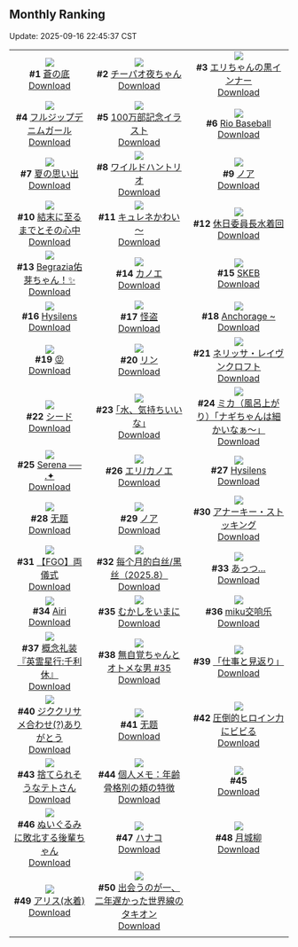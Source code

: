 ## Monthly Ranking
Update: 2025-09-16 22:45:37 CST

|      |      |      |
| :----: | :----: | :----: |
| ![](https://i.pixiv.re/c/240x480/img-master/img/2025/08/19/00/00/15/134056316_p0_master1200.jpg)<br>**#1** [蒼の底](https://www.pixiv.net/artworks/134056316)<br>[Download](https://i.pixiv.re/img-original/img/2025/08/19/00/00/15/134056316_p0.jpg) | ![](https://i.pixiv.re/c/240x480/img-master/img/2025/08/19/19/29/11/134081433_p0_master1200.jpg)<br>**#2** [チーパオ夜ちゃん](https://www.pixiv.net/artworks/134081433)<br>[Download](https://i.pixiv.re/img-original/img/2025/08/19/19/29/11/134081433_p0.png) | ![](https://i.pixiv.re/c/240x480/img-master/img/2025/08/19/20/36/48/134084143_p0_master1200.jpg)<br>**#3** [エリちゃんの黒インナー](https://www.pixiv.net/artworks/134084143)<br>[Download](https://i.pixiv.re/img-original/img/2025/08/19/20/36/48/134084143_p0.jpg) |
| ![](https://i.pixiv.re/c/240x480/img-master/img/2025/08/19/19/55/09/134082405_p0_master1200.jpg)<br>**#4** [フルジップデニムガール](https://www.pixiv.net/artworks/134082405)<br>[Download](https://i.pixiv.re/img-original/img/2025/08/19/19/55/09/134082405_p0.png) | ![](https://i.pixiv.re/c/240x480/img-master/img/2025/08/19/00/00/06/134056246_p0_master1200.jpg)<br>**#5** [100万部記念イラスト](https://www.pixiv.net/artworks/134056246)<br>[Download](https://i.pixiv.re/img-original/img/2025/08/19/00/00/06/134056246_p0.jpg) | ![](https://i.pixiv.re/c/240x480/img-master/img/2025/08/18/01/20/58/134021777_p0_master1200.jpg)<br>**#6** [Rio Baseball](https://www.pixiv.net/artworks/134021777)<br>[Download](https://i.pixiv.re/img-original/img/2025/08/18/01/20/58/134021777_p0.png) |
| ![](https://i.pixiv.re/c/240x480/img-master/img/2025/08/19/00/00/14/134056305_p0_master1200.jpg)<br>**#7** [夏の思い出](https://www.pixiv.net/artworks/134056305)<br>[Download](https://i.pixiv.re/img-original/img/2025/08/19/00/00/14/134056305_p0.jpg) | ![](https://i.pixiv.re/c/240x480/img-master/img/2025/08/19/22/43/28/134089726_p0_master1200.jpg)<br>**#8** [ワイルドハントリオ](https://www.pixiv.net/artworks/134089726)<br>[Download](https://i.pixiv.re/img-original/img/2025/08/19/22/43/28/134089726_p0.png) | ![](https://i.pixiv.re/c/240x480/img-master/img/2025/08/19/12/19/46/134070929_p0_master1200.jpg)<br>**#9** [ノア](https://www.pixiv.net/artworks/134070929)<br>[Download](https://i.pixiv.re/img-original/img/2025/08/19/12/19/46/134070929_p0.png) |
| ![](https://i.pixiv.re/c/240x480/img-master/img/2025/08/19/20/38/57/134084223_p0_master1200.jpg)<br>**#10** [結末に至るまでとその心中](https://www.pixiv.net/artworks/134084223)<br>[Download](https://i.pixiv.re/img-original/img/2025/08/19/20/38/57/134084223_p0.jpg) | ![](https://i.pixiv.re/c/240x480/img-master/img/2025/08/19/00/34/11/134058040_p0_master1200.jpg)<br>**#11** [キュレネかわい～](https://www.pixiv.net/artworks/134058040)<br>[Download](https://i.pixiv.re/img-original/img/2025/08/19/00/34/11/134058040_p0.png) | ![](https://i.pixiv.re/c/240x480/img-master/img/2025/08/19/17/43/23/134077844_p0_master1200.jpg)<br>**#12** [休日委員長水着回](https://www.pixiv.net/artworks/134077844)<br>[Download](https://i.pixiv.re/img-original/img/2025/08/19/17/43/23/134077844_p0.png) |
| ![](https://i.pixiv.re/c/240x480/img-master/img/2025/08/19/23/36/25/134092024_p0_master1200.jpg)<br>**#13** [Begrazia佑芽ちゃん！✨](https://www.pixiv.net/artworks/134092024)<br>[Download](https://i.pixiv.re/img-original/img/2025/08/19/23/36/25/134092024_p0.jpg) | ![](https://i.pixiv.re/c/240x480/img-master/img/2025/08/19/16/19/12/134075881_p0_master1200.jpg)<br>**#14** [カノエ](https://www.pixiv.net/artworks/134075881)<br>[Download](https://i.pixiv.re/img-original/img/2025/08/19/16/19/12/134075881_p0.png) | ![](https://i.pixiv.re/c/240x480/img-master/img/2025/08/18/20/21/37/134046576_p0_master1200.jpg)<br>**#15** [SKEB](https://www.pixiv.net/artworks/134046576)<br>[Download](https://i.pixiv.re/img-original/img/2025/08/18/20/21/37/134046576_p0.jpg) |
| ![](https://i.pixiv.re/c/240x480/img-master/img/2025/08/18/22/24/33/134052051_p0_master1200.jpg)<br>**#16** [Hysilens](https://www.pixiv.net/artworks/134052051)<br>[Download](https://i.pixiv.re/img-original/img/2025/08/18/22/24/33/134052051_p0.jpg) | ![](https://i.pixiv.re/c/240x480/img-master/img/2025/08/17/17/58/54/134000762_p0_master1200.jpg)<br>**#17** [怪盗](https://www.pixiv.net/artworks/134000762)<br>[Download](https://i.pixiv.re/img-original/img/2025/08/17/17/58/54/134000762_p0.jpg) | ![](https://i.pixiv.re/c/240x480/img-master/img/2025/08/18/13/24/26/134034834_p0_master1200.jpg)<br>**#18** [Anchorage ~](https://www.pixiv.net/artworks/134034834)<br>[Download](https://i.pixiv.re/img-original/img/2025/08/18/13/24/26/134034834_p0.jpg) |
| ![](https://i.pixiv.re/c/240x480/img-master/img/2025/08/19/13/00/01/134071712_p0_master1200.jpg)<br>**#19** [😡](https://www.pixiv.net/artworks/134071712)<br>[Download](https://i.pixiv.re/img-original/img/2025/08/19/13/00/01/134071712_p0.jpg) | ![](https://i.pixiv.re/c/240x480/img-master/img/2025/08/19/00/00/22/134056361_p0_master1200.jpg)<br>**#20** [リン](https://www.pixiv.net/artworks/134056361)<br>[Download](https://i.pixiv.re/img-original/img/2025/08/19/00/00/22/134056361_p0.jpg) | ![](https://i.pixiv.re/c/240x480/img-master/img/2025/08/18/22/56/14/134053429_p0_master1200.jpg)<br>**#21** [ネリッサ・レイヴンクロフト](https://www.pixiv.net/artworks/134053429)<br>[Download](https://i.pixiv.re/img-original/img/2025/08/18/22/56/14/134053429_p0.jpg) |
| ![](https://i.pixiv.re/c/240x480/img-master/img/2025/08/18/19/15/55/134044022_p0_master1200.jpg)<br>**#22** [シード](https://www.pixiv.net/artworks/134044022)<br>[Download](https://i.pixiv.re/img-original/img/2025/08/18/19/15/55/134044022_p0.png) | ![](https://i.pixiv.re/c/240x480/img-master/img/2025/08/18/17/13/30/134039932_p0_master1200.jpg)<br>**#23** [｢水、気持ちいいな｣](https://www.pixiv.net/artworks/134039932)<br>[Download](https://i.pixiv.re/img-original/img/2025/08/18/17/13/30/134039932_p0.jpg) | ![](https://i.pixiv.re/c/240x480/img-master/img/2025/08/17/12/00/22/133989942_p0_master1200.jpg)<br>**#24** [ミカ（風呂上がり）「ナギちゃんは細かいなぁ～」](https://www.pixiv.net/artworks/133989942)<br>[Download](https://i.pixiv.re/img-original/img/2025/08/17/12/00/22/133989942_p0.jpg) |
| ![](https://i.pixiv.re/c/240x480/img-master/img/2025/08/19/01/00/02/134058894_p0_master1200.jpg)<br>**#25** [Serena ── .✦](https://www.pixiv.net/artworks/134058894)<br>[Download](https://i.pixiv.re/img-original/img/2025/08/19/01/00/02/134058894_p0.png) | ![](https://i.pixiv.re/c/240x480/img-master/img/2025/08/18/01/09/05/134021406_p0_master1200.jpg)<br>**#26** [エリ/カノエ](https://www.pixiv.net/artworks/134021406)<br>[Download](https://i.pixiv.re/img-original/img/2025/08/18/01/09/05/134021406_p0.png) | ![](https://i.pixiv.re/c/240x480/img-master/img/2025/08/19/09/20/22/134067578_p0_master1200.jpg)<br>**#27** [Hysilens](https://www.pixiv.net/artworks/134067578)<br>[Download](https://i.pixiv.re/img-original/img/2025/08/19/09/20/22/134067578_p0.jpg) |
| ![](https://i.pixiv.re/c/240x480/img-master/img/2025/08/18/00/53/51/134020818_p0_master1200.jpg)<br>**#28** [无题](https://www.pixiv.net/artworks/134020818)<br>[Download](https://i.pixiv.re/img-original/img/2025/08/18/00/53/51/134020818_p0.jpg) | ![](https://i.pixiv.re/c/240x480/img-master/img/2025/08/18/12/16/30/134033483_p0_master1200.jpg)<br>**#29** [ノア](https://www.pixiv.net/artworks/134033483)<br>[Download](https://i.pixiv.re/img-original/img/2025/08/18/12/16/30/134033483_p0.png) | ![](https://i.pixiv.re/c/240x480/img-master/img/2025/08/20/20/06/15/134119970_p0_master1200.jpg)<br>**#30** [アナーキー・ストッキング](https://www.pixiv.net/artworks/134119970)<br>[Download](https://i.pixiv.re/img-original/img/2025/08/20/20/06/15/134119970_p0.jpg) |
| ![](https://i.pixiv.re/c/240x480/img-master/img/2025/08/18/00/07/44/134018870_p0_master1200.jpg)<br>**#31** [【FGO】両儀式](https://www.pixiv.net/artworks/134018870)<br>[Download](https://i.pixiv.re/img-original/img/2025/08/18/00/07/44/134018870_p0.jpg) | ![](https://i.pixiv.re/c/240x480/img-master/img/2025/08/19/20/57/11/134084877_p0_master1200.jpg)<br>**#32** [每个月的白丝/黑丝（2025.8）](https://www.pixiv.net/artworks/134084877)<br>[Download](https://i.pixiv.re/img-original/img/2025/08/19/20/57/11/134084877_p0.jpg) | ![](https://i.pixiv.re/c/240x480/img-master/img/2025/08/19/01/10/17/134059281_p0_master1200.jpg)<br>**#33** [あっつ…](https://www.pixiv.net/artworks/134059281)<br>[Download](https://i.pixiv.re/img-original/img/2025/08/19/01/10/17/134059281_p0.png) |
| ![](https://i.pixiv.re/c/240x480/img-master/img/2025/08/20/20/03/06/134119852_p0_master1200.jpg)<br>**#34** [Airi](https://www.pixiv.net/artworks/134119852)<br>[Download](https://i.pixiv.re/img-original/img/2025/08/20/20/03/06/134119852_p0.jpg) | ![](https://i.pixiv.re/c/240x480/img-master/img/2025/08/19/18/28/28/134079361_p0_master1200.jpg)<br>**#35** [むかしをいまに](https://www.pixiv.net/artworks/134079361)<br>[Download](https://i.pixiv.re/img-original/img/2025/08/19/18/28/28/134079361_p0.png) | ![](https://i.pixiv.re/c/240x480/img-master/img/2025/09/01/02/10/48/134130843_p0_master1200.jpg)<br>**#36** [miku交响乐](https://www.pixiv.net/artworks/134130843)<br>[Download](https://i.pixiv.re/img-original/img/2025/09/01/02/10/48/134130843_p0.jpg) |
| ![](https://i.pixiv.re/c/240x480/img-master/img/2025/08/19/16/00/04/134075482_p0_master1200.jpg)<br>**#37** [概念礼装『英霊星行:千利休』](https://www.pixiv.net/artworks/134075482)<br>[Download](https://i.pixiv.re/img-original/img/2025/08/19/16/00/04/134075482_p0.png) | ![](https://i.pixiv.re/c/240x480/img-master/img/2025/08/19/23/09/45/134090918_p0_master1200.jpg)<br>**#38** [無自覚ちゃんとオトメな男 #35](https://www.pixiv.net/artworks/134090918)<br>[Download](https://i.pixiv.re/img-original/img/2025/08/19/23/09/45/134090918_p0.jpg) | ![](https://i.pixiv.re/c/240x480/img-master/img/2025/08/17/19/15/03/134003961_p0_master1200.jpg)<br>**#39** [「仕事と見返り」](https://www.pixiv.net/artworks/134003961)<br>[Download](https://i.pixiv.re/img-original/img/2025/08/17/19/15/03/134003961_p0.jpg) |
| ![](https://i.pixiv.re/c/240x480/img-master/img/2025/08/19/17/35/06/134077647_p0_master1200.jpg)<br>**#40** [ジククリサメ合わせ(?)ありがとう](https://www.pixiv.net/artworks/134077647)<br>[Download](https://i.pixiv.re/img-original/img/2025/08/19/17/35/06/134077647_p0.jpg) | ![](https://i.pixiv.re/c/240x480/img-master/img/2025/08/21/15/48/26/134149504_p0_master1200.jpg)<br>**#41** [无题](https://www.pixiv.net/artworks/134149504)<br>[Download](https://i.pixiv.re/img-original/img/2025/08/21/15/48/26/134149504_p0.jpg) | ![](https://i.pixiv.re/c/240x480/img-master/img/2025/08/19/00/00/10/134056278_p0_master1200.jpg)<br>**#42** [圧倒的ヒロイン力にビビる](https://www.pixiv.net/artworks/134056278)<br>[Download](https://i.pixiv.re/img-original/img/2025/08/19/00/00/10/134056278_p0.jpg) |
| ![](https://i.pixiv.re/c/240x480/img-master/img/2025/08/17/12/12/17/133990390_p0_master1200.jpg)<br>**#43** [捨てられそうなテトさん](https://www.pixiv.net/artworks/133990390)<br>[Download](https://i.pixiv.re/img-original/img/2025/08/17/12/12/17/133990390_p0.png) | ![](https://i.pixiv.re/c/240x480/img-master/img/2025/08/19/06/00/09/134064247_p0_master1200.jpg)<br>**#44** [個人メモ：年齢骨格別の頬の特徴](https://www.pixiv.net/artworks/134064247)<br>[Download](https://i.pixiv.re/img-original/img/2025/08/19/06/00/09/134064247_p0.jpg) | ![](https://s.pximg.net/common/images/limit_unviewable_s.png)<br>**#45** [](https://www.pixiv.net/artworks/134044435)<br>[Download](https://s.pximg.net/common/images/limit_unviewable_s.png) |
| ![](https://i.pixiv.re/c/240x480/img-master/img/2025/08/19/19/55/07/134082404_p0_master1200.jpg)<br>**#46** [ぬいぐるみに敗北する後輩ちゃん](https://www.pixiv.net/artworks/134082404)<br>[Download](https://i.pixiv.re/img-original/img/2025/08/19/19/55/07/134082404_p0.png) | ![](https://i.pixiv.re/c/240x480/img-master/img/2025/08/17/00/00/21/133973451_p0_master1200.jpg)<br>**#47** [ハナコ](https://www.pixiv.net/artworks/133973451)<br>[Download](https://i.pixiv.re/img-original/img/2025/08/17/00/00/21/133973451_p0.png) | ![](https://i.pixiv.re/c/240x480/img-master/img/2025/08/19/18/41/59/134079800_p0_master1200.jpg)<br>**#48** [月城柳](https://www.pixiv.net/artworks/134079800)<br>[Download](https://i.pixiv.re/img-original/img/2025/08/19/18/41/59/134079800_p0.png) |
| ![](https://i.pixiv.re/c/240x480/img-master/img/2025/08/17/13/10/20/133992034_p0_master1200.jpg)<br>**#49** [アリス(水着)](https://www.pixiv.net/artworks/133992034)<br>[Download](https://i.pixiv.re/img-original/img/2025/08/17/13/10/20/133992034_p0.jpg) | ![](https://i.pixiv.re/c/240x480/img-master/img/2025/08/19/11/36/09/134069886_p0_master1200.jpg)<br>**#50** [出会うのが一、二年遅かった世界線のタキオン](https://www.pixiv.net/artworks/134069886)<br>[Download](https://i.pixiv.re/img-original/img/2025/08/19/11/36/09/134069886_p0.jpg) |
|      |
